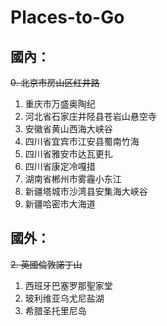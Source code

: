 # Places-to-Go
## 國內：

~~0. 北京市房山区红井路~~
1. 重庆市万盛奥陶纪
2. 河北省石家庄井陉县苍岩山悬空寺
3. 安徽省黄山西海大峡谷
4. 四川省宜宾市江安县蜀南竹海
5. 四川省雅安市达瓦更扎
6. 四川省康定冷嘎措
7. 湖南省郴州市雾霾小东江
8. 新疆塔城市沙湾县安集海大峽谷
9. 新疆哈密市大海道


## 國外：

~~2. 英國倫敦諾丁山~~
1. 西班牙巴塞罗那聖家堂
2. 玻利维亚乌尤尼盐湖
3. 希腊圣托里尼岛
